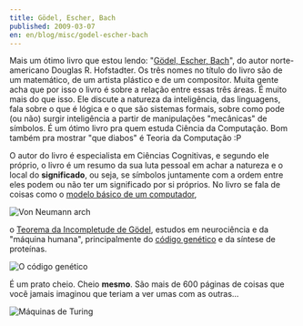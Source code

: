 ```yaml
---
title: Gödel, Escher, Bach
published: 2009-03-07
en: en/blog/misc/godel-escher-bach
---
```


Mais um ótimo livro que estou lendo: "[Gödel, Escher, Bach][1]", do autor norte-americano Douglas R. Hofstadter.
Os três nomes no título do livro são de um matemático, de um artista plástico e de um compositor.
Muita gente acha que por isso o livro é sobre a relação entre essas três áreas. É muito mais do que isso.
Ele discute a natureza da inteligência, das linguagens, fala sobre o que é lógica e o que são sistemas formais, sobre como pode (ou não) surgir inteligência a partir de manipulações "mecânicas" de símbolos.
É um ótimo livro pra quem estuda Ciência da Computação. Bom também pra mostrar "que diabos" é Teoria da Computação :P

<!--more-->

O autor do livro é especialista em Ciências Cognitivas, e segundo ele próprio, o livro é um resumo da sua luta pessoal em achar a natureza e o local do **significado**, ou seja, se símbolos juntamente com a ordem entre eles podem ou não ter um significado por si próprios.
No livro se fala de coisas como o [modelo básico de um computador][2],

![Von Neumann arch](/files/imgs/2009-03_arquitetura_de_von_neumann.png)

o [Teorema da Incompletude de Gödel][3], estudos em neurociência e da "máquina humana",
principalmente do [código genético][4] e da síntese de proteínas.

![O código genético](/files/imgs/2009-03_codigo_genetico.png)

É um prato cheio. Cheio **mesmo**. São mais de 600 páginas de coisas que você jamais imaginou que teriam a ver umas com as outras...

![Máquinas de Turing](/files/imgs/2009-03_maquina_de_turing.jpg)

[1]: <http://en.wikipedia.org/wiki/G%C3%B6del,_Escher,_Bach>
[2]: <http://pt.wikipedia.org/wiki/Arquitetura_de_von_Neumann>
[3]: <http://en.wikipedia.org/wiki/G%C3%B6del%27s_incompleteness_theorems>
[4]: <http://en.wikipedia.org/wiki/Genetic_code>
